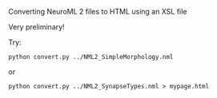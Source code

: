 Converting NeuroML 2 files to HTML using an XSL file

Very preliminary!

Try:

    python convert.py ../NML2_SimpleMorphology.nml

or
    
    python convert.py ../NML2_SynapseTypes.nml > mypage.html


